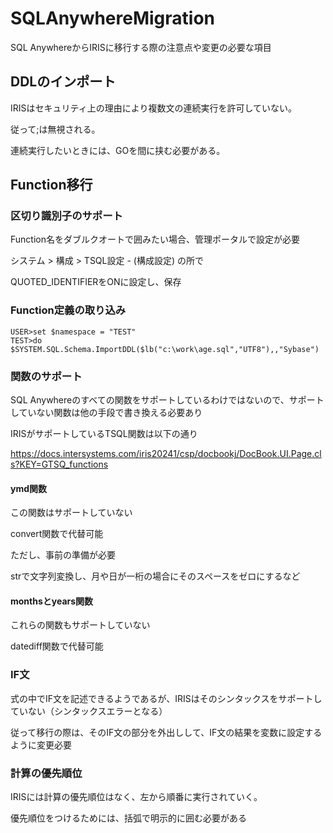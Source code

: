 # SQLAnywhereMigration

SQL AnywhereからIRISに移行する際の注意点や変更の必要な項目

## DDLのインポート

IRISはセキュリティ上の理由により複数文の連続実行を許可していない。

従って;は無視される。

連続実行したいときには、GOを間に挟む必要がある。

## Function移行

### 区切り識別子のサポート

Function名をダブルクオートで囲みたい場合、管理ポータルで設定が必要

 システム > 構成 > TSQL設定  - (構成設定) の所で

 QUOTED_IDENTIFIERをONに設定し、保存

### Function定義の取り込み

 ```
USER>set $namespace = "TEST"
TEST>do $SYSTEM.SQL.Schema.ImportDDL($lb("c:\work\age.sql","UTF8"),,"Sybase")
 ```

### 関数のサポート

SQL Anywhereのすべての関数をサポートしているわけではないので、サポートしていない関数は他の手段で書き換える必要あり

IRISがサポートしているTSQL関数は以下の通り

https://docs.intersystems.com/iris20241/csp/docbookj/DocBook.UI.Page.cls?KEY=GTSQ_functions

#### ymd関数

この関数はサポートしていない

convert関数で代替可能

ただし、事前の準備が必要

strで文字列変換し、月や日が一桁の場合にそのスペースをゼロにするなど

#### monthsとyears関数

これらの関数もサポートしていない

datediff関数で代替可能

### IF文

式の中でIF文を記述できるようであるが、IRISはそのシンタックスをサポートしていない（シンタックスエラーとなる）

従って移行の際は、そのIF文の部分を外出しして、IF文の結果を変数に設定するように変更必要

### 計算の優先順位

IRISには計算の優先順位はなく、左から順番に実行されていく。

優先順位をつけるためには、括弧で明示的に囲む必要がある
